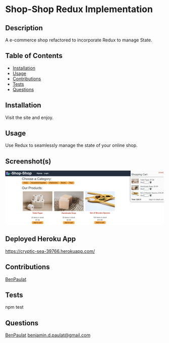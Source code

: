 
  # Shop-Shop Redux Implementation 
  
  ## Description
  A e-commerce shop refactored to incorporate Redux to manage State.

  ## Table of Contents
  * [Installation](#installation)
  * [Usage](#usage)
  * [Contributions](#contributions)
  * [Tests](#tests)
  * [Questions](#questions)

  ## Installation
  Visit the site and enjoy.

  ## Usage
  Use Redux to seamlessly manage the state of your online shop.

  ## Screenshot(s)
  ![alt text](./ReadmeImage/Shop-Shop.PNG)

  ## Deployed Heroku App
  https://cryptic-sea-39766.herokuapp.com/

  ## Contributions
  [BenPaulat](https://github.com/BenPaulat)

  ## Tests
  npm test

  ## Questions
  [BenPaulat](https://github.com/BenPaulat)
  benjamin.d.paulat@gmail.com

